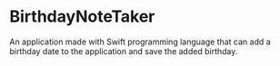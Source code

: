# BirthdayNoteTaker
An application made with Swift programming language that can add a birthday date to the application and save the added birthday.
